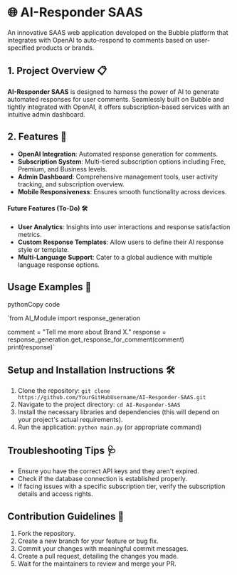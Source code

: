 # 🌐 **AI-Responder SAAS**


An innovative SAAS web application developed on the Bubble platform that integrates with OpenAI to auto-respond to comments based on user-specified products or brands.

## 1\. Project Overview 📋

**AI-Responder SAAS** is designed to harness the power of AI to generate automated responses for user comments. Seamlessly built on Bubble and tightly integrated with OpenAI, it offers subscription-based services with an intuitive admin dashboard.

## 2\. Features 🚀

- **OpenAI Integration**: Automated response generation for comments.
- **Subscription System**: Multi-tiered subscription options including Free, Premium, and Business levels.
- **Admin Dashboard**: Comprehensive management tools, user activity tracking, and subscription overview.
- **Mobile Responsiveness**: Ensures smooth functionality across devices.

#### Future Features (To-Do) 🛠

- **User Analytics**: Insights into user interactions and response satisfaction metrics.
- **Custom Response Templates**: Allow users to define their AI response style or template.
- **Multi-Language Support**: Cater to a global audience with multiple language response options.

## Usage Examples 📌

pythonCopy code

`from AI_Module import response_generation

comment = "Tell me more about Brand X."
response = response_generation.get_response_for_comment(comment)
print(response)`

## Setup and Installation Instructions 🛠

1. Clone the repository: `git clone https://github.com/YourGitHubUsername/AI-Responder-SAAS.git`
2. Navigate to the project directory: `cd AI-Responder-SAAS`
3. Install the necessary libraries and dependencies (this will depend on your project's actual requirements).
4. Run the application: `python main.py` (or appropriate command)


## Troubleshooting Tips 🩺

- Ensure you have the correct API keys and they aren't expired.
- Check if the database connection is established properly.
- If facing issues with a specific subscription tier, verify the subscription details and access rights.


## Contribution Guidelines 🤝

1. Fork the repository.
2. Create a new branch for your feature or bug fix.
3. Commit your changes with meaningful commit messages.
4. Create a pull request, detailing the changes you made.
5. Wait for the maintainers to review and merge your PR.
